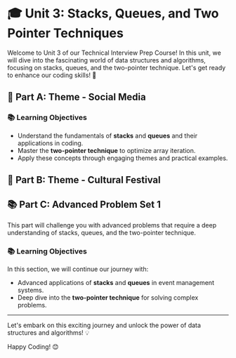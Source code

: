 # 🎓 Unit 3: Stacks, Queues, and Two Pointer Techniques

Welcome to Unit 3 of our Technical Interview Prep Course! In this unit, we will dive into the fascinating world of data structures and algorithms, focusing on stacks, queues, and the two-pointer technique. Let's get ready to enhance our coding skills! 🚀

## 🌟 Part A: Theme - Social Media

### 📚 Learning Objectives

- Understand the fundamentals of **stacks** and **queues** and their applications in coding.
- Master the **two-pointer technique** to optimize array iteration.
- Apply these concepts through engaging themes and practical examples.

## 🎉 Part B: Theme - Cultural Festival

## 📚 Part C: Advanced Problem Set 1
This part will challenge you with advanced problems that require a deep understanding of stacks, queues, and the two-pointer technique.

### 📚 Learning Objectives

In this section, we will continue our journey with:
- Advanced applications of **stacks** and **queues** in event management systems.
- Deep dive into the **two-pointer technique** for solving complex problems.

---

Let's embark on this exciting journey and unlock the power of data structures and algorithms! 💡

Happy Coding! 😊
